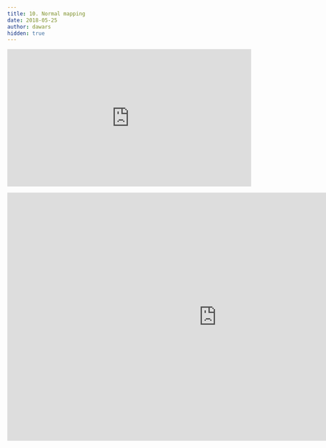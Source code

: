```yaml
---
title: 10. Normal mapping
date: 2018-05-25
author: dawars
hidden: true
---
```

<div class="video-container">
<iframe width="560" height="315" src="https://www.youtube.com/embed/ECI_CZiuDkM?rel=0" frameborder="0" allow="autoplay; encrypted-media" allowfullscreen></iframe>
</div>
<p></p>
<div class="video-container">
<iframe src="https://docs.google.com/presentation/d/e/2PACX-1vTZ61MxpnYvefaa9BoDX8pK_ovSSaT1e5GkxGakjI2L98-BVbV849u1r6TC8-66T8Qvpa14d_XyBI6r/embed?start=false&loop=false&delayms=3000" frameborder="0" width="960" height="569" allowfullscreen="true" mozallowfullscreen="true" webkitallowfullscreen="true"></iframe>
</div>
